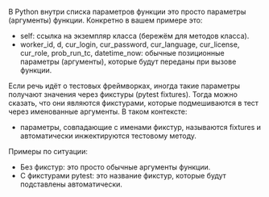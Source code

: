 В Python внутри списка параметров функции это просто параметры (аргументы) функции. Конкретно в вашем примере это:

- self: ссылка на экземпляр класса (бережём для методов класса).
- worker_id, d, cur_login, cur_password, cur_language, cur_license, cur_role, prob_run_tc, datetime_now: обычные позиционные параметры (аргументы), которые будут переданы при вызове функции.

Если речь идёт о тестовых фреймворках, иногда такие параметры получают значения через фикстуры (pytest fixtures). Тогда можно сказать, что они являются фикстурами, которые подмешиваются в тест через именованные аргументы. В таком контексте:
- параметры, совпадающие с именами фикстур, называются fixtures и автоматически инжектируются тестовому методу.

Примеры по ситуации:
- Без фикстур: это просто обычные аргументы функции.
- С фикстурами pytest: это название фикстур, которые будут подставлены автоматически.
